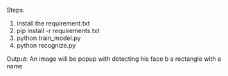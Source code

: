 Steps:
1) install the requirement.txt
2) pip install -r requirements.txt
3) python train_model.py
4) python recognize.py

Output: An image will be popup with detecting his face b a rectangle with a name 
